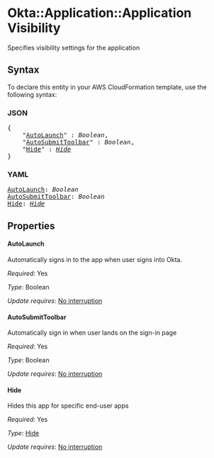 # Okta::Application::Application Visibility

Specifies visibility settings for the application

## Syntax

To declare this entity in your AWS CloudFormation template, use the following syntax:

### JSON

<pre>
{
    "<a href="#autolaunch" title="AutoLaunch">AutoLaunch</a>" : <i>Boolean</i>,
    "<a href="#autosubmittoolbar" title="AutoSubmitToolbar">AutoSubmitToolbar</a>" : <i>Boolean</i>,
    "<a href="#hide" title="Hide">Hide</a>" : <i><a href="hide.md">Hide</a></i>
}
</pre>

### YAML

<pre>
<a href="#autolaunch" title="AutoLaunch">AutoLaunch</a>: <i>Boolean</i>
<a href="#autosubmittoolbar" title="AutoSubmitToolbar">AutoSubmitToolbar</a>: <i>Boolean</i>
<a href="#hide" title="Hide">Hide</a>: <i><a href="hide.md">Hide</a></i>
</pre>

## Properties

#### AutoLaunch

Automatically signs in to the app when user signs into Okta.

_Required_: Yes

_Type_: Boolean

_Update requires_: [No interruption](https://docs.aws.amazon.com/AWSCloudFormation/latest/UserGuide/using-cfn-updating-stacks-update-behaviors.html#update-no-interrupt)

#### AutoSubmitToolbar

Automatically sign in when user lands on the sign-in page

_Required_: Yes

_Type_: Boolean

_Update requires_: [No interruption](https://docs.aws.amazon.com/AWSCloudFormation/latest/UserGuide/using-cfn-updating-stacks-update-behaviors.html#update-no-interrupt)

#### Hide

Hides this app for specific end-user apps

_Required_: Yes

_Type_: <a href="hide.md">Hide</a>

_Update requires_: [No interruption](https://docs.aws.amazon.com/AWSCloudFormation/latest/UserGuide/using-cfn-updating-stacks-update-behaviors.html#update-no-interrupt)

